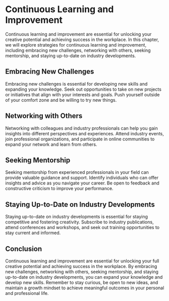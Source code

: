 Continuous Learning and Improvement
===============================================================================================

Continuous learning and improvement are essential for unlocking your creative potential and achieving success in the workplace. In this chapter, we will explore strategies for continuous learning and improvement, including embracing new challenges, networking with others, seeking mentorship, and staying up-to-date on industry developments.

Embracing New Challenges
------------------------

Embracing new challenges is essential for developing new skills and expanding your knowledge. Seek out opportunities to take on new projects or initiatives that align with your interests and goals. Push yourself outside of your comfort zone and be willing to try new things.

Networking with Others
----------------------

Networking with colleagues and industry professionals can help you gain insights into different perspectives and experiences. Attend industry events, join professional organizations, and participate in online communities to expand your network and learn from others.

Seeking Mentorship
------------------

Seeking mentorship from experienced professionals in your field can provide valuable guidance and support. Identify individuals who can offer insights and advice as you navigate your career. Be open to feedback and constructive criticism to improve your performance.

Staying Up-to-Date on Industry Developments
-------------------------------------------

Staying up-to-date on industry developments is essential for staying competitive and fostering creativity. Subscribe to industry publications, attend conferences and workshops, and seek out training opportunities to stay current and informed.

Conclusion
----------

Continuous learning and improvement are essential for unlocking your full creative potential and achieving success in the workplace. By embracing new challenges, networking with others, seeking mentorship, and staying up-to-date on industry developments, you can expand your knowledge and develop new skills. Remember to stay curious, be open to new ideas, and maintain a growth mindset to achieve meaningful outcomes in your personal and professional life.
